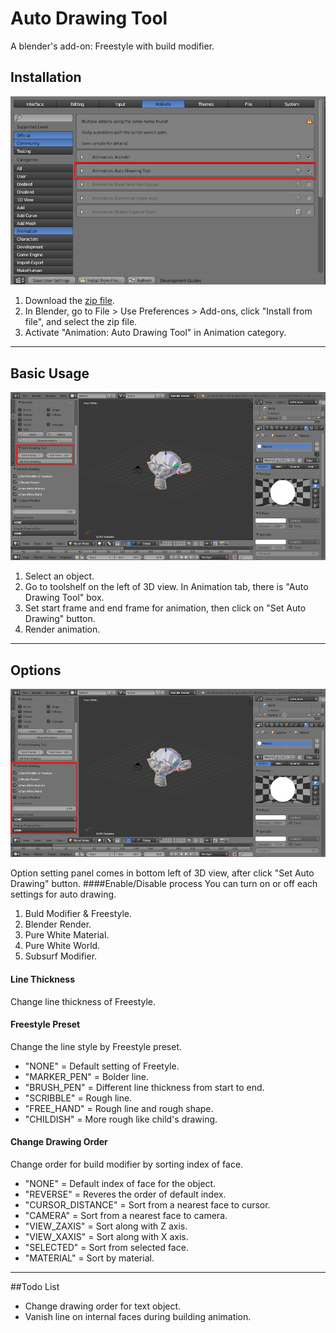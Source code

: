 # Auto Drawing Tool
A blender's add-on: Freestyle with build modifier.

## Installation
![auto-drawing-tool_tutorial_install1](./src/auto-drawing-tool_tutorial_install1.png)

1. Download the [zip file](https://github.com/squarednob/auto-drawing-tool/raw/master/auto-drawing-tool.zip).
2. In Blender, go to File > Use Preferences > Add-ons, click "Install from file", and select the zip file.
3. Activate "Animation: Auto Drawing Tool" in Animation category.

---


## Basic Usage
![auto-drawing-tool_tutorial_toolshelf1](./src/auto-drawing-tool_tutorial_toolshelf1.png)

1. Select an object.
2. Go to toolshelf on the left of 3D view. In Animation tab, there is "Auto Drawing Tool" box.
3. Set start frame and end frame for animation, then click on "Set Auto Drawing" button.
4. Render animation.

---


## Options
![auto-drawing-tool_tutorial_options1](./src/auto-drawing-tool_tutorial_options1.png)

Option setting panel comes in bottom left of 3D view, after click "Set Auto Drawing" button.
####Enable/Disable process
You can turn on or off each settings for auto drawing.

1. Buld Modifier & Freestyle.
2. Blender Render.
3. Pure White Material.
4. Pure White World.
5. Subsurf Modifier.

#### Line Thickness
Change line thickness of Freestyle.

#### Freestyle Preset
Change the line style by Freestyle preset.

* "NONE" = Default setting of Freetyle.
* "MARKER_PEN" = Bolder line.
* "BRUSH_PEN" = Different line thickness from start to end.
* "SCRIBBLE" = Rough line.
* "FREE_HAND" = Rough line and rough shape.
* "CHILDISH" = More rough like child's drawing.

#### Change Drawing Order
Change order for build modifier by sorting index of face.

* "NONE" = Default index of face for the object.
* "REVERSE" = Reveres the order of default index.
* "CURSOR_DISTANCE" = Sort from a nearest face to cursor.
* "CAMERA" = Sort from a nearest face to camera.
* "VIEW_ZAXIS" = Sort along with Z axis.
* "VIEW_XAXIS" = Sort along with X axis.
* "SELECTED" = Sort from selected face.
* "MATERIAL" = Sort by material.

---


##Todo List
* Change drawing order for text object.
* Vanish line on internal faces during building animation.